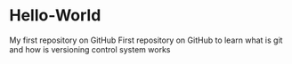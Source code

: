# Hello-World
My first repository on GitHub
First repository on GitHub
to learn what is git and how is versioning control system works
